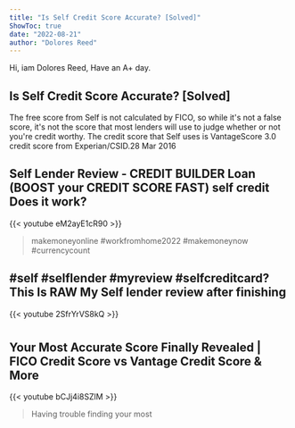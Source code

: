 ```yaml
---
title: "Is Self Credit Score Accurate? [Solved]"
ShowToc: true 
date: "2022-08-21"
author: "Dolores Reed" 
---
```


Hi, iam Dolores Reed, Have an A+ day.
## Is Self Credit Score Accurate? [Solved]
The free score from Self is not calculated by FICO, so while it's not a false score, it's not the score that most lenders will use to judge whether or not you're credit worthy. The credit score that Self uses is VantageScore 3.0 credit score from Experian/CSID.28 Mar 2016

## Self Lender Review - CREDIT BUILDER Loan (BOOST your CREDIT SCORE FAST) self credit Does it work?
{{< youtube eM2ayE1cR90 >}}
>makemoneyonline #workfromhome2022 #makemoneynow #currencycount 

## #self #selflender #myreview #selfcreditcard? This Is RAW My Self lender review after finishing
{{< youtube 2SfrYrVS8kQ >}}
>#

## Your Most Accurate Score Finally Revealed | FICO Credit Score vs Vantage Credit Score & More
{{< youtube bCJj4i8SZlM >}}
>Having trouble finding your most 

